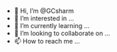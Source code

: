 - 👋 Hi, I’m @GCsharm
- 👀 I’m interested in ...
- 🌱 I’m currently learning ...
- 💞️ I’m looking to collaborate on ...
- 📫 How to reach me ...

<!---
GCsharm/GCsharm is a ✨ special ✨ repository because its `README.md` (this file) appears on your GitHub profile.
You can click the Preview link to take a look at your changes.
--->
